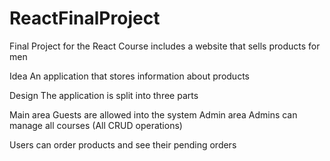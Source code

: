 # ReactFinalProject
Final Project for the React Course includes a website that sells products for men 


Idea
An application that stores information about products

Design
The application is split into three parts

Main area
Guests are allowed into the system
Admin area
Admins can manage all courses (All CRUD operations)

Users can order products and see their pending orders



